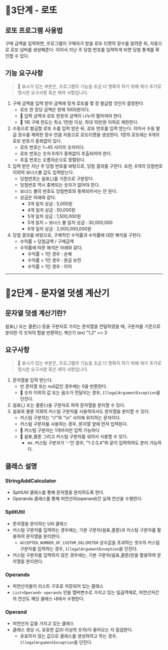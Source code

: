 # 🚀3단계 - 로또

## 로또 프로그램 사용법
구매 금액을 입력하면, 프로그램이 구매자가 받을 로또 티켓의 장수를 알려준 뒤, 자동으로
로또 넘버를 생성해준다. 이어서 지난 주 당첨 번호를 입력하게 되면 당첨 통계를 확인할 수 있다. 

## 기능 요구사항
> 📍 표시가 있는 부분은, 프로그램의 기능을 조금 더 명확히 하기 위해 제가 추가로
> 명시한 요구사항 혹은 제약 사항입니다.

1. 구매 금액을 입력 받아 금액에 맞게 로또를 몇 장 발급할 것인지 결정한다. 
    * 로또 한 장당 금액은 현재 1000원이다.
    * 📍 입력 금액과 로또 한장의 금액이 나누어 떨어져야 한다. 
    * 📍  1회 구매 한도는 최소 1천원 이상, 최대 10만원 이하로 제한한다.
2. 수동으로 발급할 로또 수를 입력 받은 뒤, 로또 번호를 입력 받는다. 이어서 수동 발급 장수를 제외한 
   장수 만큼 자동으로 로또티켓을 생성한다. 1장의 로또에는 6개의 로또 번호가 중복없이 있다. 
    * 로또 번호는 1~45 사이의 숫자이다. 
    * 로또 번호는 숫자 6개가 중복없이 추출되어야 한다. 
    * 추출 번호는 오름차순으로 정렬된다. 
3. 입력 받은 지난 주 당첨 번호를 바탕으로, 당첨 결과를 구한다. 
   또한, 6개의 당첨번호 이외의 보너스볼 값도 입력받는다.
    * 당첨번호는 쉼표(,)를 기준으로 구분된다.
    * 당첨번호 역시 중복되는 숫자가 없어야 한다. 
    * 보너스 볼의 번호도 당첨번호와 중복되어서는 안 된다.   
    * 상금은 아래와 같다.   
        * 3개 일치 상금 : 5,000원
        * 4개 일치 상금 : 50,000원    
        * 5개 일치 상금 : 1,500,000원
        * 5개 일치 + 보너스 볼 일치 상금 :  30,000,000 
        * 6개 일치 상금 : 2,000,000,000원
4. 당첨 결과를 바탕으로, 구체적인 수익률과 수익률에 대한 해석을 구한다.
    * 수익률 = 당첨금액 / 구매금액
    * 수익률에 따른 해석은 아래와 같다.
        * 수익률 < 1인 경우 : 손해
        * 수익률 = 1인 경우 : 원금 보전
        * 수익률 > 1인 경우 : 이익
---    
# 🚀2단계 - 문자열 덧셈 계산기

## 문자열 덧셈 계산기란?
쉼표(,) 또는 콜론(:) 등을 구분자로 가지는 문자열을 전달하였을 때, 구분자를 기준으로 분리한 
각 숫자의 합을 반환하는 계산기 
(ex) "1,2" => 3

## 요구사항
> 📍 표시가 있는 부분은, 프로그램의 기능을 조금 더 명확히 하기 위해 제가 추가로 
> 명시한 요구사항 혹은 제약 사항입니다.  
1. 문자열을 입력 받는다. 
   * 빈 문자열 또는 null값인 경우에는 0을 반환한다. 
   * 📍 숫자 이외의 값 또는 음수가 전달되는 경우, `IllegalArgumentException`을 던진다.
2. 쉼표(,) 또는 콜론(:)을 구분자로 하여 문자열을 분리할 수 있다.
3. 쉼표와 콜론 이외의 커스텀 구분자를 사용하여서도 문자열을 분리할 수 있다. 
    * 커스텀 구분자는 "//"와 "\n" 사이에 위치하는 문자이다.
    * 커스텀 구분자를 사용하는 경우, 문자열 앞에 먼저 입력된다.
    * 📍 커스텀 구분자는 1개까지만 입력 가능하다 
    * 📍 쉼표,콜론 그리고 커스텀 구분자를 섞어서 사용할 수 있다. 
      * ex. 커스텀 구분자가 '-'인 경우, "1-2:3,4"와 같이 입력하여도 분리 가능하다.  


## 클래스 설명
### StringAddCalculator
- SplitUtil 클래스를 통해 문자열을 분리하도록 한다.
- Operands 클래스를 통해 피연산자(operand)간 실제 연산을 수행한다. 
### SplitUtil
- 문자열을 분리하는 Util 클래스 
- 커스텀 구분자를 입력하는 경우에는, 기본 구분자(쉼표,콜론)과 커스텀 구분자를 활용하여 
문자열을 분리한다.
  * `ACCEPTED_NUMBER_OF_CUSTOM_DELIMITER` 상수값을 초과하는 갯수의 
    커스텀 구분자를 입력하는 경우, `IllegalArgumentException`을 던진다.
- 커스텀 구분자를 입력하지 않은 경우에는, 기본 구분자(쉼표,콜론)만을 활용하여 문자열을
분리한다.
  

### Operands
- 피연산자들이 리스트 구조로 저장되어 있는 클래스
- `List<Operand> operands` 만을 멤버변수로 가지고 있는 일급객체로, 
  피연산자간의 연산도 해당 클래스 내에서 수행한다. 

### Operand
- 피연산자 값을 가지고 있는 클래스 
- 클래스 생성 시, 유효한 값(0 이상의 숫자)이 들어오는 지 점검한다.
   * 유효하지 않는 값으로 클래스를 생성하려고 하는 경우, `IllegalArgumentException`을 던진다.
